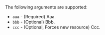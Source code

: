 The following arguments are supported:

* `aaa` - (Required) Aaa.
* `bbb` - (Optional) Bbb.
* `ccc` - (Optional, Forces new resource) Ccc.
